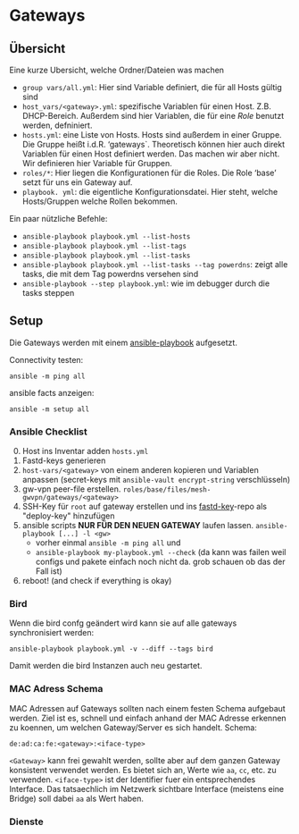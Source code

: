 # Gateways

## Übersicht

Eine kurze Ubersicht, welche Ordner/Dateien was machen

* `group vars/all.yml`: Hier sind Variable definiert, die für all Hosts gültig sind
* `host_vars/<gateway>.yml`: spezifische Variablen für einen Host. Z.B. DHCP-Bereich. Außerdem sind hier Variablen,
die für eine *Role* benutzt werden, defniniert.
* `hosts.yml`: eine Liste von Hosts. Hosts sind außerdem in einer Gruppe. Die Gruppe heißt i.d.R. ‘gateways`.
Theoretisch können hier auch direkt Variablen für einen Host definiert werden. Das machen wir aber nicht. Wir
definieren hier Variable für Gruppen.
* `roles/*`: Hier liegen die Konfigurationen für die Roles. Die Role ‘base’ setzt für uns ein Gateway auf.
* `playbook. yml`: die eigentliche Konfigurationsdatei. Hier steht, welche Hosts/Gruppen welche Rollen bekommen.

Ein paar nützliche Befehle:

* `ansible-playbook playbook.yml --list-hosts`
* `ansible-playbook playbook.yml --list-tags`
* `ansible-playbook playbook.yml --list-tasks`
* `ansible-playbook playbook.yml --list-tasks --tag powerdns`: zeigt alle tasks, die mit dem Tag powerdns versehen sind
* `ansible-playbook --step playbook.yml`: wie im debugger durch die tasks steppen

## Setup
Die Gateways werden mit einem [ansible-playbook](https://git.chaotikum.org/freifunk-luebeck/gateway-config) aufgesetzt.

Connectivity testen:
```
ansible -m ping all
```

ansible facts anzeigen:
```
ansible -m setup all
```


### Ansible Checklist
0. Host ins Inventar adden `hosts.yml`
1. Fastd-keys generieren
2. `host-vars/<gateway>` von einem anderen kopieren und Variablen anpassen (secret-keys mit `ansible-vault encrypt-string` verschlüsseln)
3. gw-vpn peer-file erstellen. `roles/base/files/mesh-gwvpn/gateways/<gateway>`
4. SSH-Key für `root` auf gateway erstellen und ins [fastd-key](https://git.chaotikum.org/freifunk-luebeck/fastd-keys)-repo als "deploy-key" hinzufügen
5. ansible scripts **NUR FÜR DEN NEUEN GATEWAY** laufen lassen. `ansible-playbook [...] -l <gw>`
	- vorher einmal `ansible -m ping all` und
	- `ansible-playbook my-playbook.yml --check` (da kann was failen weil configs und pakete einfach noch nicht da. grob schauen ob das der Fall ist)
6. reboot! (and check if everything is okay)

### Bird
Wenn die bird confg geändert wird kann sie auf alle gateways synchronisiert werden:
```
ansible-playbook playbook.yml -v --diff --tags bird
```
Damit werden die bird Instanzen auch neu gestartet.



### MAC Adress Schema
MAC Adressen auf Gateways sollten nach einem festen Schema aufgebaut werden.
Ziel ist es, schnell und einfach anhand der MAC Adresse erkennen zu koennen,
um welchen Gateway/Server es sich handelt.
Schema:

`de:ad:ca:fe:<gateway>:<iface-type>`

`<Gateway>` kann frei gewahlt werden, sollte aber auf dem ganzen Gateway konsistent verwendet werden. Es bietet sich an, Werte wie `aa`, `cc`, etc. zu verwenden.
`<iface-type>` ist der Identifier fuer ein entsprechendes Interface. Das tatsaechlich im Netzwerk sichtbare Interface (meistens eine Bridge) soll dabei `aa` als Wert haben.

### Dienste
